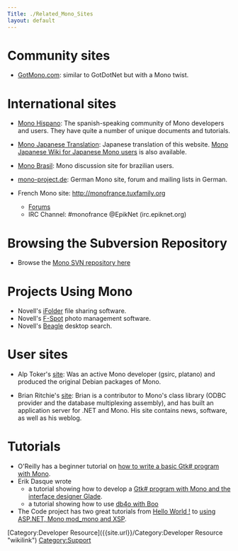 ```yaml
---
Title: ./Related_Mono_Sites
layout: default
---
```


Community sites
===============

-   [GotMono.com](http://www.gotmono.com/): similar to GotDotNet but
    with a Mono twist.

International sites
===================

-   [Mono Hispano](http://www.mono-hispano.org): The spanish-speaking
    community of Mono developers and users. They have quite a number of
    unique documents and tutorials.

-   [Mono Japanese Translation](http://monkey.workarea.jp/trans/mono/):
    Japanese translation of this website. [Mono Japanese Wiki for
    Japanese Mono users](http://monkey.workarea.jp/mono-jp-wiki/) is
    also available.

-   [Mono Brasil](http://monobrasil.softwarelivre.org): Mono discussion
    site for brazilian users.

-   [mono-project.de](http://www.mono-project.de/): German Mono site,
    forum and mailing lists in German.

-   French Mono site:
    [<http://monofrance.tuxfamily.org>](http://monofrance.tuxfamily.org/)
    -   [Forums](http://monofrance.tuxfamily.org/modules/newbb/)
    -   IRC Channel: \#monofrance @EpikNet (irc.epiknet.org)

Browsing the Subversion Repository
==================================

-   Browse the [Mono SVN repository
    here](http://anonsvn.mono-project.com/)

Projects Using Mono
===================

-   Novell's [iFolder](http://www.ifolder.com) file sharing software.
-   Novell's [F-Spot](http://www.gnome.org/projects/f-spot) photo
    management software.
-   Novell's [Beagle](http://www.gnome.org/projects/beagle) desktop
    search.

User sites
==========

-   Alp Toker's [site](http://www.atoker.com/mono/): Was an active Mono
    developer (gsirc, platano) and produced the original Debian packages
    of Mono.

-   Brian Ritchie's [site](http://www.dotnetpowered.com/default.aspx):
    Brian is a contributor to Mono's class library (ODBC provider and
    the database multiplexing assembly), and has built an application
    server for .NET and Mono. His site contains news, software, as well
    as his weblog.

Tutorials
=========

-   O'Reilly has a beginner tutorial on [how to write a basic Gtk\#
    program with
    Mono](http://www.onlamp.com/pub/a/onlamp/excerpt/MonoTDN_chap1/index.html).
-   Erik Dasque wrote
    -   a tutorial showing how to develop a [Gtk\# program with Mono and
        the interface designer
        Glade](http://www.frenchguys.com/wordpress/?page_id=51).
    -   a tutorial showing how to use [ db4o with
        Boo](DB4{{site.url}}/BOO "wikilink")
-   The Code project has two great tutorials from [Hello World
    !](http://www.codeproject.com/cpnet/introtomono1.asp) to [using
    ASP.NET, Mono mod\_mono and
    XSP](http://www.codeproject.com/cpnet/introtomono2.asp).

[Category:Developer Resource]({{site.url}}/Category:Developer Resource "wikilink")
<Category:Support>
